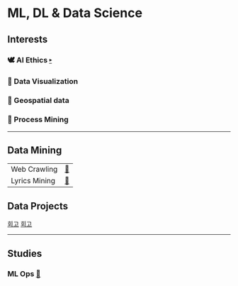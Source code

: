# ML, DL & Data Science


## Interests

### 🕊 AI Ethics [▸](https://github.com/m0oon0/Data-Science/tree/main/%F0%9F%95%8A%20AI%20Ethics)

### 👀 Data Visualization

### 📍 Geospatial data

### 🔎 Process Mining 

---

## Data Mining

|||
|---|---|
|Web Crawling|[📁](https://github.com/m0oon0/Data-Science/tree/main/%F0%9F%93%87%20Web%20Crawling)|
|Lyrics Mining|[🎵](https://github.com/m0oon0/Data-Science/tree/main/%F0%9F%8E%B5%20Lyrics%20Project)|

## Data Projects

[회고](https://velog.io/@m0oon0/220310)
[회고](https://velog.io/@m0oon0/220525)

---

## Studies

### ML Ops [📁](https://github.com/m0oon0/Data-Science/tree/main/%E2%9A%99%20ML%20Ops) 
